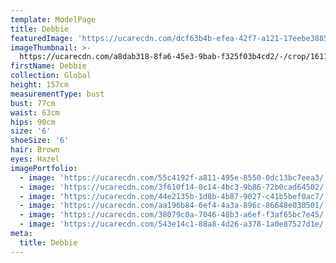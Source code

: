 ```yaml
---
template: ModelPage
title: Debbie
featuredImage: 'https://ucarecdn.com/dcf63b4b-efea-42f7-a121-17eebe388591/'
imageThumbnail: >-
  https://ucarecdn.com/a8dab318-8fa6-45e3-9bab-f325f03b4cd2/-/crop/1611x1317/0,0/-/preview/
firstName: Debbie
collection: Global
height: 157cm
measurementType: bust
bust: 77cm
waist: 63cm
hips: 90cm
size: '6'
shoeSize: '6'
hair: Brown
eyes: Hazel
imagePortfolio:
  - image: 'https://ucarecdn.com/55c4192f-a811-495e-8550-0dc13bc7eea3/'
  - image: 'https://ucarecdn.com/3f610f14-0c14-4bc3-9b86-72b0cad64502/'
  - image: 'https://ucarecdn.com/44e2135b-1d8b-4b87-9027-c41b5bef0ac7/'
  - image: 'https://ucarecdn.com/aa196b84-6ef4-4a3a-896c-86648e030501/'
  - image: 'https://ucarecdn.com/38079c0a-7046-48b3-a6ef-f3af65bc7e45/'
  - image: 'https://ucarecdn.com/543e14c1-88a8-4d26-a378-1a0e87527d1e/'
meta:
  title: Debbie
---
```


